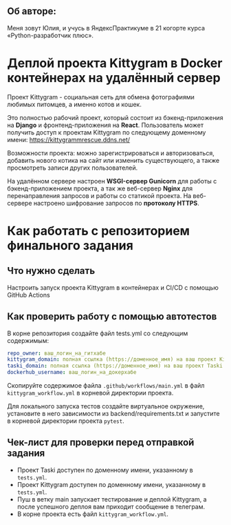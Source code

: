 ## Об авторе:
Меня зовут Юлия, и учусь в ЯндексПрактикуме в 21 когорте курса «Python-разработчик плюс».

# Деплой проекта Kittygram в Docker контейнерах на удалённый сервер 
Проект Kittygram - социальная сеть для обмена фотографиями любимых питомцев, а именно котов и кошек.

Это полностью рабочий проект, который состоит из бэкенд-приложения на **Django** и фронтенд-приложения на **React**. Пользователь может получить доступ к проектам Kittygram по следующему доменному имени: https://kittygrammrescue.ddns.net/

Возможности проекта: можно зарегистрироваться и авторизоваться, добавить нового котика на сайт или изменить существующего, а также просмотреть записи других пользователей.

На удалённом сервере настроен **WSGI-сервер Gunicorn** для работы с бэкенд-приложением проекта, а так же веб-сервер **Nginx** для перенаправления запросов и работы со статикой проекта. На веб-сервере настроено шифрование запросов по **протоколу HTTPS**.




#  Как работать с репозиторием финального задания

## Что нужно сделать

Настроить запуск проекта Kittygram в контейнерах и CI/CD с помощью GitHub Actions

## Как проверить работу с помощью автотестов

В корне репозитория создайте файл tests.yml со следующим содержимым:
```yaml
repo_owner: ваш_логин_на_гитхабе
kittygram_domain: полная ссылка (https://доменное_имя) на ваш проект Kittygram
taski_domain: полная ссылка (https://доменное_имя) на ваш проект Taski
dockerhub_username: ваш_логин_на_докерхабе
```

Скопируйте содержимое файла `.github/workflows/main.yml` в файл `kittygram_workflow.yml` в корневой директории проекта.

Для локального запуска тестов создайте виртуальное окружение, установите в него зависимости из backend/requirements.txt и запустите в корневой директории проекта `pytest`.

## Чек-лист для проверки перед отправкой задания

- Проект Taski доступен по доменному имени, указанному в `tests.yml`.
- Проект Kittygram доступен по доменному имени, указанному в `tests.yml`.
- Пуш в ветку main запускает тестирование и деплой Kittygram, а после успешного деплоя вам приходит сообщение в телеграм.
- В корне проекта есть файл `kittygram_workflow.yml`.
